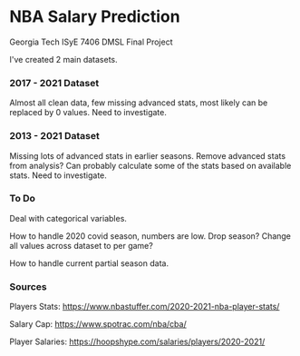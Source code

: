 # NBA Salary Prediction

Georgia Tech ISyE 7406 DMSL Final Project

I've created 2 main datasets.  

### 2017 - 2021 Dataset
Almost all clean data, few missing advanced stats, most likely can be replaced by 0 values.  Need to investigate. 

### 2013 - 2021 Dataset
Missing lots of advanced stats in earlier seasons.  Remove advanced stats from analysis?  Can probably calculate some of the stats based on available stats.  Need to investigate.

### To Do
Deal with categorical variables.  

How to handle 2020 covid season, numbers are low.  Drop season?  Change all values across dataset to per game?  

How to handle current partial season data.  

### Sources

Players Stats:
https://www.nbastuffer.com/2020-2021-nba-player-stats/

Salary Cap:
https://www.spotrac.com/nba/cba/

Player Salaries:
https://hoopshype.com/salaries/players/2020-2021/

